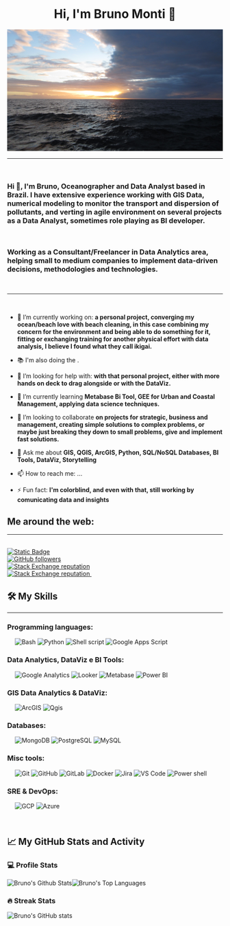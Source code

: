 <h1 align="center">Hi, I'm Bruno Monti 👋 </h1>

<p align="center">
    <img width="600" src="/images/IMG_1900.JPG" alt="BrunoMonti header image">
</p>  

-------------------
&emsp;
<h3 align="left">Hi 👋, I'm Bruno, Oceanographer and Data Analyst based in Brazil. I have extensive experience working with GIS Data, numerical modeling to monitor the transport and dispersion of pollutants, and verting in agile environment on several projects as a Data Analyst, sometimes role playing as BI developer.
&nbsp;
    
&nbsp;

Working as a Consultant/Freelancer in Data Analytics area, helping small to medium companies to implement data-driven decisions, methodologies and technologies.</h3>
&emsp;

-------------------
&emsp;

- 🔭 I’m currently working on: **a personal project, converging my ocean/beach love with beach cleaning, in this case combining my concern for the environment and being able to do something for it, fitting or exchanging training for another physical effort with data analysis, I believe I found what they call ikigai.** 
- 📚 I'm also doing the .
- 🤔 I’m looking for help with: **with that personal project, either with more hands on deck to drag alongside or with the DataViz.**

- 🌱 I’m currently learning **Metabase Bi Tool, GEE for Urban and Coastal Management, applying data science techniques.**
- 👯 I’m looking to collaborate **on projects for strategic, business and management, creating simple solutions to complex problems, or maybe just breaking they down to small problems, give and implement fast solutions.**
- 💬 Ask me about **GIS, QGIS, ArcGIS, Python, SQL/NoSQL Databases, BI Tools, DataViz, Storytelling**


- 📫 How to reach me: ...

- ⚡ Fun fact: **I'm colorblind, and even with that, still working by comunicating data and insights**
&emsp;

## Me around the web:
-------------------

&emsp;  
<a href="https://www.linkedin.com/in/bruno-mt-olivera/">
    ![Static Badge](https://img.shields.io/badge/-BrunoMtOlivera-blue?style=style%3Dflat-square&logo=Linkedin&logoColor=logoColor%3Dwhite)
</a>  
<a href="https://github.com/BrunoMonti">
    ![GitHub followers](https://img.shields.io/github/followers/BrunoMonti?label=follow&style=social)
</a>  
<a href="https://stackoverflow.com/users/21455976/bruno-oliveira">
    ![Stack Exchange reputation](https://img.shields.io/stackexchange/stackoverflow/r/21455976?style=social)
</a>  
<a href="https://gis.stackexchange.com/users/226874/bruno-oliveira">
    ![Stack Exchange reputation](https://img.shields.io/stackexchange/gis.stackexchange/r/226874?style=social)
</a>
&emsp;

## 🛠️ My Skills
-------------------
### Programming languages:
&emsp;
![Bash](https://img.shields.io/badge/-Bash-000?&logo=GNU-Bash)
![Python](https://img.shields.io/badge/-Python-000?&logo=Python)
![Shell script](https://img.shields.io/badge/Shell_Script-121011?logo=GNU-bash&logoColor=white)
![Google Apps Script](https://img.shields.io/static/v1?message=Google+Apps+Script&color=black&logo=Google+Apps+Script&logoColor=FFFFFF&label=)

### Data Analytics, DataViz e BI Tools:
&emsp;
![Google Analytics](https://img.shields.io/badge/Google%20Analytics-E37400?logo=google%20analytics&logoColor=white)
![Looker](https://img.shields.io/static/v1?message=Looker&color=4285F4&logo=Looker&logoColor=FFFFFF&label=)
![Metabase](https://img.shields.io/badge/Metabase-509EE3?logo=metabase&logoColor=fff)
![Power BI](https://img.shields.io/badge/PowerBI-F2C811?logo=Power%20BI&logoColor=white)

### GIS Data Analytics & DataViz:
&emsp;
![ArcGIS](https://img.shields.io/static/v1?message=ArcGIS&color=2C7AC3&logo=ArcGIS&logoColor=FFFFFF&label=)
![Qgis](https://img.shields.io/static/v1?message=Qgis&color=589632&logo=Qgis&logoColor=FFFFFF&label=)

### Databases:
&emsp;
![MongoDB](https://img.shields.io/badge/-MongoDB-000?&logo=MongoDB)
![PostgreSQL](https://img.shields.io/badge/-PostgreSQL-000?&logo=PostgreSQL)
![MySQL](https://img.shields.io/badge/-MySQL-000?&logo=MySQL)

### Misc tools:
&emsp;
![Git](https://img.shields.io/badge/-Git-000?&logo=Git)
![GitHub](https://img.shields.io/badge/-GitHub-000?&logo=GitHub)
![GitLab](https://img.shields.io/badge/-GitLab-000?&logo=GitLab)
![Docker](https://img.shields.io/badge/-Docker-000?&logo=Docker)
![Jira](https://img.shields.io/badge/-Jira-000?&logo=Jira)
![VS Code](https://img.shields.io/badge/-VS%20Code-000?&logo=Visual-Studio-Code)
![Power shell](https://img.shields.io/badge/powershell-5391FE?logo=powershell&logoColor=white&color=black)

### SRE & DevOps:
&emsp;
![GCP](https://img.shields.io/badge/Google_Cloud-4285F4?logo=google-cloud&logoColor=white)
![Azure](https://img.shields.io/badge/-Azure-000?&logo=Microsoft-Azure)

&emsp;

## 📈 My GitHub Stats and Activity

### 💻 Profile Stats

<img alt="Bruno's Github Stats" src="https://github-readme-stats.vercel.app/api/?username=BrunoMonti&show_icons=true&include_all_commits=true&count_private=true&theme=react&hide_border=true&bg_color=1F222E&title_color=F85D7F&icon_color=F8D866" height="192px"/><img alt="Bruno's Top Languages" src="https://github-readme-stats.vercel.app/api/top-langs/?username=BrunoMonti&langs_count=8&layout=compact&theme=react&hide_border=true&bg_color=1F222E&title_color=F85D7F&icon_color=F8D866" height="192px"/>


### 🔥 Streak Stats

![Bruno's GitHub stats](https://github-readme-streak-stats.herokuapp.com/?user=BrunoMonti&theme=tokyonight)



<!--
### 📊 Contribution Stats

<img alt="Bruno's Activity Graph" src="https://github-readme-activity-graph.cyclic.app/graph/?username=BrunoMonti&bg_color=1F222E&color=F8D866&line=F85D7F&point=FFFFFF&hide_border=true" />
https://img.shields.io/badge/Medium-12100E?style=for-the-badge&logo=medium&logoColor=white
**BrunoMonti/BrunoMonti** is a ✨ _special_ ✨ repository because its `README.md` (this file) appears on your GitHub profile.

Here are some ideas to get you started:

- 😄 Pronouns: ...

